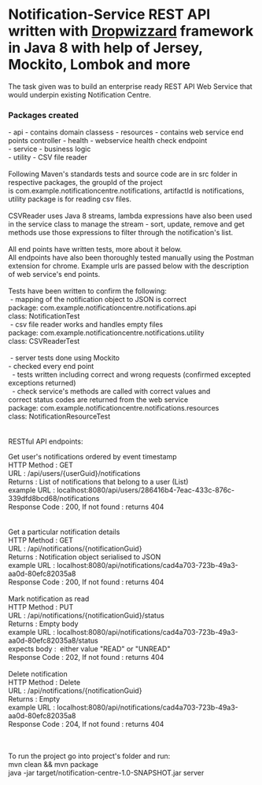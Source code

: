 # Notification-Service REST API written with <a href="http://dropwizard.io/">Dropwizzard</a> framework in Java 8 with help of Jersey, Mockito, Lombok and more

The task given was to build an enterprise ready REST API Web Service that would underpin existing Notification Centre.
<h3>Packages created</h3>
 - api - contains domain classess
 - resources - contains web service end points controller
 - health - webservice health check endpoint<br />
 - service - business logic<br />
 - utility - CSV file reader<br />
 <br />
Following Maven's standards tests and source code are in src folder in respective packages, the groupId of the project is com.example.notificationcentre.notifications, artifactId is notifications, utility package is for reading csv files.<br /><br />
CSVReader uses Java 8 streams, lambda expressions have also been used in the service class to manage the stream - sort, update, remove and get methods use those expressions to filter through the notification's list.<br /><br />
All end points have written tests, more about it below.<br />
All endpoints have also been thoroughly tested manually using the Postman extension for chrome. Example urls are passed below with the description of web service's end points.<br /><br />
Tests have been written to confirm the following:<br />
 - mapping of the notification object to JSON is correct<br />
package: com.example.notificationcentre.notifications.api<br />
class: NotificationTest<br />
 - csv file reader works and handles empty files<br />
package: com.example.notificationcentre.notifications.utility<br />
class: CSVReaderTest<br /><br />
 - server tests done using Mockito<br />
  - checked every end point<br />
  - tests written including correct and wrong requests (confirmed excepted exceptions returned)<br />
  - check service's methods are called with correct values and correct status codes are returned from the web service<br />
package: com.example.notificationcentre.notifications.resources<br />
class: NotificationResourceTest<br />
<br /><br />
RESTful API endpoints:<br />

Get user's notifications ordered by event timestamp<br />
HTTP Method : GET<br />
URL : /api/users/{userGuid}/notifications<br />
Returns : List of notifications that belong to a user (List<Notification>)<br />
example URL : localhost:8080/api/users/286416b4-7eac-433c-876c-339dfd8bcd68/notifications<br />
Response Code : 200, If not found : returns 404<br /><br /><br />
Get a particular notification details<br />
HTTP Method : GET<br />
URL : /api/notifications/{notificationGuid}<br />
Returns : Notification object serialised to JSON<br />
example URL : localhost:8080/api/notifications/cad4a703-723b-49a3-aa0d-80efc82035a8<br />
Response Code : 200, If not found : returns 404<br /><br />
Mark notification as read</h6><br />
HTTP Method : PUT<br />
URL : /api/notifications/{notificationGuid}/status<br />
Returns : Empty body<br />
example URL : localhost:8080/api/notifications/cad4a703-723b-49a3-aa0d-80efc82035a8/status<br />
expects body :  either value "READ" or "UNREAD"<br />
Response Code : 202, If not found : returns 404<br /><br />
Delete notification<br />
HTTP Method : Delete<br />
URL : /api/notifications/{notificationGuid}<br />
Returns : Empty<br />
example URL : localhost:8080/api/notifications/cad4a703-723b-49a3-aa0d-80efc82035a8<br />
Response Code : 204, If not found : returns 404<br /><br /><br />



To run the project go into project's folder and run:<br />
mvn clean && mvn package<br />
java -jar target/notification-centre-1.0-SNAPSHOT.jar server
